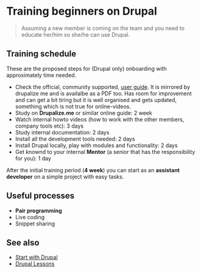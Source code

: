 # Training beginners on Drupal

> Assuming a new member is coming on the team and you need to educate her/him so she/he can use Drupal.

## Training schedule

These are the proposed steps for (Drupal only) onboarding with approximately time needed.

- Check the official, community supported, [user guide](https://www.drupal.org/project/user_guide). It is mirrored by drupalize me and is availalbe as a PDF too. Has room for improvement and can get a bit tiring but it is well organised and gets updated, something which is not true for online-videos.
- Study on **Drupalize.me** or similar online guide: 2 week
- Watch internal howto videos (how to work with the other members, company tools etc): 3 days
- Study internal documentation: 2 days
- Install all the development tools needed: 2 days
- Install Drupal locally, play with modules and functionality: 2 days
- Get knownd to your internal **Mentor** (a senior that has the responsibility for you): 1 day

After the initial training period (**4 week**) you can start as an **assistant developer** on a simple project with easy tasks.

## Useful processes

- **Pair programming**
- Live coding
- Snippet sharing

## See also

- [Start with Drupal](start-drupal.md)
- [Drupal Lessons](lessons.md)
